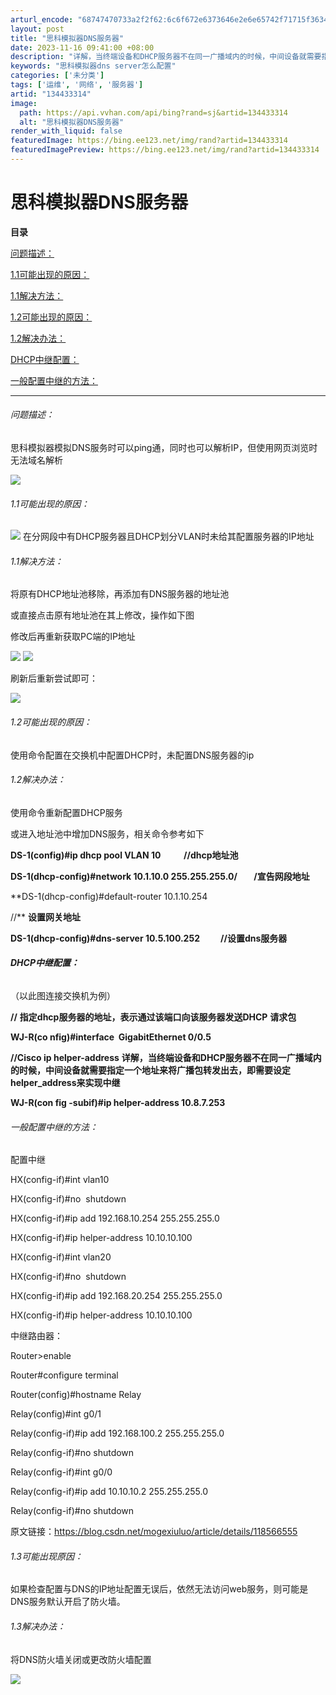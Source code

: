 ```yaml
---
arturl_encode: "68747470733a2f2f62:6c6f672e6373646e2e6e65742f71715f36343737333638322f:61727469636c652f64657461696c732f313334343333333134"
layout: post
title: "思科模拟器DNS服务器"
date: 2023-11-16 09:41:00 +08:00
description: "详解，当终端设备和DHCP服务器不在同一广播域内的时候，中间设备就需要指定一个地址来将广播包转发出去"
keywords: "思科模拟器dns server怎么配置"
categories: ['未分类']
tags: ['运维', '网络', '服务器']
artid: "134433314"
image:
  path: https://api.vvhan.com/api/bing?rand=sj&artid=134433314
  alt: "思科模拟器DNS服务器"
render_with_liquid: false
featuredImage: https://bing.ee123.net/img/rand?artid=134433314
featuredImagePreview: https://bing.ee123.net/img/rand?artid=134433314
---
```


# 思科模拟器DNS服务器

**目录**

[问题描述：](#%E9%97%AE%E9%A2%98%E6%8F%8F%E8%BF%B0%EF%BC%9A)

[1.1可能出现的原因：](#1.1%E5%8F%AF%E8%83%BD%E5%87%BA%E7%8E%B0%E7%9A%84%E5%8E%9F%E5%9B%A0%EF%BC%9A)

[1.1解决方法：](#1.1%E8%A7%A3%E5%86%B3%E6%96%B9%E6%B3%95%EF%BC%9A)

[1.2可能出现的原因：](#1.2%E5%8F%AF%E8%83%BD%E5%87%BA%E7%8E%B0%E7%9A%84%E5%8E%9F%E5%9B%A0%EF%BC%9A)

[1.2解决办法：](#1.2%E8%A7%A3%E5%86%B3%E5%8A%9E%E6%B3%95%EF%BC%9A)

[DHCP中继配置：](#DHCP%E4%B8%AD%E7%BB%A7%E9%85%8D%E7%BD%AE%EF%BC%9A)

[一般配置中继的方法：](#%E4%B8%80%E8%88%AC%E9%85%8D%E7%BD%AE%E4%B8%AD%E7%BB%A7%E7%9A%84%E6%96%B9%E6%B3%95%EF%BC%9A)

---

###### 问题描述：

思科模拟器模拟DNS服务时可以ping通，同时也可以解析IP，但使用网页浏览时无法域名解析

![](https://i-blog.csdnimg.cn/blog_migrate/316336a821378b88316860824d22e436.png)

###### 1.1可能出现的原因：

![](https://i-blog.csdnimg.cn/blog_migrate/b3d92d03657521f6ba23d5fe72ce4e2f.png)
在分网段中有DHCP服务器且DHCP划分VLAN时未给其配置服务器的IP地址

###### 1.1解决方法：

将原有DHCP地址池移除，再添加有DNS服务器的地址池

或直接点击原有地址池在其上修改，操作如下图

修改后再重新获取PC端的IP地址

![](https://i-blog.csdnimg.cn/blog_migrate/d37d532705971b0600d95604ec94b567.png)
![](https://i-blog.csdnimg.cn/blog_migrate/530a4223186c2244b6d7dce1a77b05d9.png)

刷新后重新尝试即可：

![](https://i-blog.csdnimg.cn/blog_migrate/524359ed6bcdf0aebf571f7e03377917.png)

###### 1.2可能出现的原因：

使用命令配置在交换机中配置DHCP时，未配置DNS服务器的ip

###### 1.2解决办法：

使用命令重新配置DHCP服务

或进入地址池中增加DNS服务，相关命令参考如下

**DS-1(config)#ip dhcp pool VLAN 10           //dhcp地址池**

**DS-1(dhcp-config)#network 10.1.10.0 255.255.255.0/        /宣告网段地址**

**DS-1(dhcp-config)#default-router 10.1.10.254


//**
**设置网关地址**

**DS-1(dhcp-config)#dns-server 10.5.100.252          //设置dns服务器**

###### **DHCP中继配置：**

（以此图连接交换机为例）

**//**
**指定dhcp服务器的地址，表示通过该端口向该服务器发送DHCP**
**请求包**

**WJ-R(co nfig)#interface  GigabitEthernet 0/0.5**

**//Cisco ip helper-address**
**详解，当终端设备和DHCP服务器不在同一广播域内的时候，中间设备就需要指定一个地址来将广播包转发出去，即需要设定helper_address来实现中继**

**WJ-R(con fig -subif)#ip helper-address 10.8.7.253**

###### 一般配置中继的方法：

配置中继
  
HX(config-if)#int vlan10

HX(config-if)#no  shutdown

HX(config-if)#ip add 192.168.10.254 255.255.255.0

HX(config-if)#ip helper-address 10.10.10.100
  
HX(config-if)#int vlan20

HX(config-if)#no  shutdown

HX(config-if)#ip add 192.168.20.254 255.255.255.0

HX(config-if)#ip helper-address 10.10.10.100
  
中继路由器：
  
Router>enable
  
Router#configure terminal
  
Router(config)#hostname Relay
  
Relay(config)#int g0/1
  
Relay(config-if)#ip add 192.168.100.2 255.255.255.0
  
Relay(config-if)#no shutdown
  
Relay(config-if)#int g0/0
  
Relay(config-if)#ip add 10.10.10.2 255.255.255.0
  
Relay(config-if)#no shutdown
  
原文链接：https://blog.csdn.net/mogexiuluo/article/details/118566555

###### 1.3可能出现原因：

如果检查配置与DNS的IP地址配置无误后，依然无法访问web服务，则可能是DNS服务默认开启了防火墙。

###### 1.3解决办法：

将DNS防火墙关闭或更改防火墙配置

![](https://i-blog.csdnimg.cn/blog_migrate/5bb9247cbfd35ae2e8a50caa953d06d0.jpeg)
